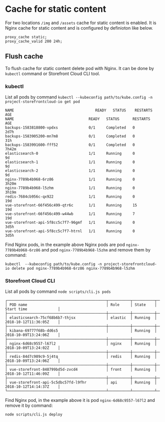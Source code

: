 # Cache for static content

For two locations `/img` and `/assets` cache for static content is enabled. It is Nginx cache for static content and is configured by definioton like below.

```
proxy_cache static;
proxy_cache_valid 200 24h;
```

## Flush cache

To flush cache for static content delete pod with Nginx. It can be done by `kubectl` command or Storefront Cloud CLI tool.

### kubectl

List all pods by command `kubectl --kubeconfig path/to/kube.config -n project-storefrontcloud-io get pod`

```
NAME                                     READY   STATUS    RESTARTS   AGE
NAME                                  READY   STATUS      RESTARTS   AGE
backups-1583818800-vpdxs              0/1     Completed   0          2d7h
backups-1583905200-mn7m8              0/1     Completed   0          31h
backups-1583991600-fff52              0/1     Completed   0          7h42m
elasticsearch-0                       1/1     Running     0          9d
elasticsearch-1                       1/1     Running     0          9d
elasticsearch-2                       1/1     Running     0          9d
nginx-7789b4b968-6rz86                1/1     Running     0          3h20m
nginx-7789b4b968-l5zhm                1/1     Running     0          3h19m
redis-7684cb956c-qx922                1/1     Running     0          19d
vue-storefront-66f456c499-qtr6c       1/1     Running     15         19d
vue-storefront-66f456c499-w44wb       1/1     Running     7          19d
vue-storefront-api-5f8cc5c7f7-96gmf   1/1     Running     0          3d5h
vue-storefront-api-5f8cc5c7f7-htrnl   1/1     Running     0          3d5h
```

Find Nginx pods, in the example above Nginx pods are pod `nginx-7789b4b968-6rz86` and pod `nginx-7789b4b968-l5zhm` and remove them by command:

```
kubectl  --kubeconfig path/to/kube.config -n project-storefrontcloud-io delete pod nginx-7789b4b968-6rz86 nginx-7789b4b968-l5zhm
```

### Storefront Cloud CLI
List all pods by command `node scripts/cli.js pods`

```
┌─────────────────────────────────────────────┬──────────┬──────────┬─────────────────────────┐
│ POD name                                    │ Role     │ State    │ Start time              │
├─────────────────────────────────────────────┼──────────┼──────────┼─────────────────────────┤
│ elasticsearch-75cf68b6b7-thjsx              │ elastic  │ Running  │ 2018-10-12T11:36:05Z    │
├─────────────────────────────────────────────┼──────────┼──────────┼─────────────────────────┤
│ kibana-69777f68b-dd6s5                      │          │ Running  │ 2018-10-09T13:24:06Z    │
├─────────────────────────────────────────────┼──────────┼──────────┼─────────────────────────┤
│ nginx-6d68c9557-l67l2                       │ nginx    │ Running  │ 2018-10-09T13:24:02Z    │
├─────────────────────────────────────────────┼──────────┼──────────┼─────────────────────────┤
│ redis-84d7c989c9-5j4tq                      │ redis    │ Running  │ 2018-10-09T13:24:06Z    │
├─────────────────────────────────────────────┼──────────┼──────────┼─────────────────────────┤
│ vue-storefront-848799bd5d-zvcd4             │ front    │ Running  │ 2018-10-12T11:46:09Z    │
├─────────────────────────────────────────────┼──────────┼──────────┼─────────────────────────┤
│ vue-storefront-api-5c5dbc57fd-l9fhr         │ api      │ Running  │ 2018-10-12T14:14:37Z    │
└─────────────────────────────────────────────┴──────────┴──────────┴─────────────────────────┘
```

Find Nginx pod, in the example above it is pod `nginx-6d68c9557-l67l2` and remove it by command:

```
node scripts/cli.js deploy
```